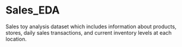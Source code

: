 # Sales_EDA
Sales toy analysis dataset which includes information about products, stores, daily sales transactions, and current inventory levels at each location.

